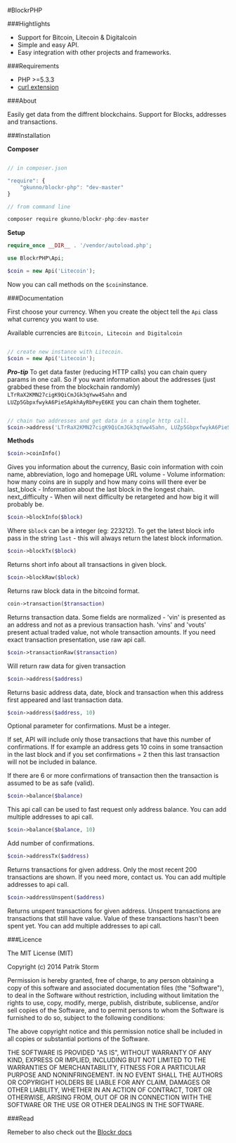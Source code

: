 #BlockrPHP

###Hightlights

- Support for Bitcoin, Litecoin & Digitalcoin
- Simple and easy API.
- Easy integration with other projects and frameworks.

###Requirements

- PHP >=5.3.3
- [curl extension](php.net/curl)

###About

Easily get data from the diffrent blockchains. Support for Blocks, addresses
and transactions.

###Installation

**Composer**
```javascript

// in composer.json

"require": {
    "gkunno/blockr-php": "dev-master"
}

// from command line

composer require gkunno/blockr-php:dev-master

```

**Setup**
```php
require_once __DIR__ . '/vendor/autoload.php';

use BlockrPHP\Api;

$coin = new Api('Litecoin');
```

Now you can call methods on the ```$coin```instance.

###Documentation

First choose your currency. When you create the object tell the ```Api``` class
what currency you want to use.

Available currencies are ```Bitcoin, Litecoin and Digitalcoin```

```php

// create new instance with Litecoin.
$coin = new Api('Litecoin');

```

***Pro-tip***
To get data faster (reducing HTTP calls) you can chain query params in one call. So if you want information about the
addresses (just grabbed these from the blockchain randomly) ```LTrRaX2KMN27cigK9QiCmJGk3qYww45ahn```
and ```LUZp5GbpxfwykA6PieSApkhAyRbPeyE6KE``` you can chain them togheter.

```php

// chain two addresses and get data in a single http call.
$coin->address('LTrRaX2KMN27cigK9QiCmJGk3qYww45ahn, LUZp5GbpxfwykA6PieSApkhAyRbPeyE6KE');

```

**Methods**

```php
$coin->coinInfo()
```

Gives you information about the currency, Basic coin information with coin name, abbreviation,
logo and homepage URL volume - Volume information: how many coins are in supply and how many coins will there ever be
last_block - Information about the last block in the longest chain.
next_difficulty - When will next difficulty be retargeted and how big it will probably be.

```php
$coin->blockInfo($block)
```

Where ```$block``` can be a integer (eg: 223212). To get the latest block info pass in the string ```last``` - this will always return the latest block information.

```php
$coin->blockTx($block)
```

Returns short info about all transactions in given block.

```php
$coin->blockRaw($block)
```

Returns raw block data in the bitcoind format.

```php
coin->transaction($transaction)
```

Returns transaction data. Some fields are normalized - 'vin' is presented as an address and not as a previous transaction hash. 'vins' and 'vouts' present actual traded value, not whole transaction amounts. If you need exact transaction presentation, use raw api call.

```php
$coin->transactionRaw($transaction)
```

Will return raw data for given transaction

```php
$coin->address($address)
```

Returns basic address data, date, block and transaction when this address first appeared and last transaction data.

```php
$coin->address($address, 10)
```

Optional parameter for confirmations. Must be a integer.

If set, API will include only those transactions that have this number of confirmations. If for example an address gets 10 coins in some transaction in the last block and if you set confirmations = 2 then this last transaction will not be included in balance.

If there are 6 or more confirmations of transaction then the transaction is assumed to be as safe (valid).

```php
$coin->balance($balance)
```

This api call can be used to fast request only address balance. You can add multiple addresses to api call.

```php
$coin->balance($balance, 10)
```

Add number of confirmations.


```php
$coin->addressTx($address)
```

Returns transactions for given address. Only the most recent 200 transactions are shown. If you need more, contact us. You can add multiple addresses to api call.

```php
$coin->addressUnspent($address)
```

Returns unspent transactions for given address. Unspent transactions are transactions that still have value. Value of these transactions hasn't been spent yet. You can add multiple addresses to api call.

###Licence

The MIT License (MIT)

Copyright (c) 2014 Patrik Storm

Permission is hereby granted, free of charge, to any person obtaining a copy
of this software and associated documentation files (the "Software"), to deal
in the Software without restriction, including without limitation the rights
to use, copy, modify, merge, publish, distribute, sublicense, and/or sell
copies of the Software, and to permit persons to whom the Software is
furnished to do so, subject to the following conditions:

The above copyright notice and this permission notice shall be included in
all copies or substantial portions of the Software.

THE SOFTWARE IS PROVIDED "AS IS", WITHOUT WARRANTY OF ANY KIND, EXPRESS OR
IMPLIED, INCLUDING BUT NOT LIMITED TO THE WARRANTIES OF MERCHANTABILITY,
FITNESS FOR A PARTICULAR PURPOSE AND NONINFRINGEMENT. IN NO EVENT SHALL THE
AUTHORS OR COPYRIGHT HOLDERS BE LIABLE FOR ANY CLAIM, DAMAGES OR OTHER
LIABILITY, WHETHER IN AN ACTION OF CONTRACT, TORT OR OTHERWISE, ARISING FROM,
OUT OF OR IN CONNECTION WITH THE SOFTWARE OR THE USE OR OTHER DEALINGS IN
THE SOFTWARE.

###Read

Remeber to also check out the [Blockr docs](http://blockr.io/documentation/api)